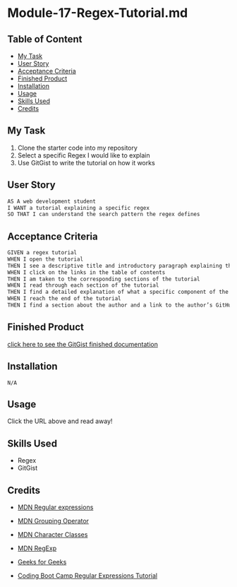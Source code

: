# Module-17-Regex-Tutorial.md

## Table of Content

- [My Task](#my-task)
- [User Story](#user-story)
- [Acceptance Criteria](#acceptance-criteria)
- [Finished Product](#finished-product)
- [Installation](#installation)
- [Usage](#usage)
- [Skills Used](#skills-used)
- [Credits](#credits)

## My Task

1. Clone the starter code into my repository
2. Select a specific Regex I would like to explain
3. Use GitGist to write the tutorial on how it works

## User Story

```md
AS A web development student
I WANT a tutorial explaining a specific regex
SO THAT I can understand the search pattern the regex defines
```

## Acceptance Criteria

```md
GIVEN a regex tutorial
WHEN I open the tutorial
THEN I see a descriptive title and introductory paragraph explaining the purpose of the tutorial, a summary describing the regex featured in the tutorial, a table of contents linking to different sections that break down each component of the regex and explain what it does, and a section about the author with a link to the author’s GitHub profile
WHEN I click on the links in the table of contents
THEN I am taken to the corresponding sections of the tutorial
WHEN I read through each section of the tutorial
THEN I find a detailed explanation of what a specific component of the regex does
WHEN I reach the end of the tutorial
THEN I find a section about the author and a link to the author’s GitHub profile
```

## Finished Product

[click here to see the GitGist finished documentation](https://gist.github.com/ChrisNewbold/6d8f5fd1147372ad9c182d88925e4779/edit)

## Installation

```
N/A
```

## Usage

Click the URL above and read away! 

## Skills Used

- Regex
- GitGist

## Credits

- [MDN Regular expressions](https://developer.mozilla.org/en-US/docs/Web/JavaScript/Guide/Regular_Expressions)

- [MDN Grouping Operator](https://developer.mozilla.org/en-US/docs/Web/JavaScript/Reference/Operators/Grouping)

- [MDN Character Classes](https://developer.mozilla.org/en-US/docs/Web/JavaScript/Guide/Regular_Expressions/Character_Classes)

- [MDN RegExp](https://developer.mozilla.org/en-US/docs/Web/JavaScript/Reference/Global_Objects/RegExp)

- [Geeks for Geeks](https://www.geeksforgeeks.org/how-to-validate-hexadecimal-color-code-using-regular-expression/)

- [Coding Boot Camp Regular Expressions Tutorial](https://coding-boot-camp.github.io/full-stack/computer-science/regex-tutorial)